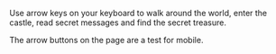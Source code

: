 Use arrow keys on your keyboard to walk around the world, enter the castle, read secret messages and find the secret treasure.

The arrow buttons on the page are a test for mobile.

